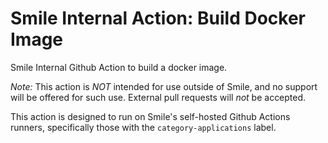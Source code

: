 # Smile Internal Action: Build Docker Image

Smile Internal Github Action to build a docker image.

_Note:_ This action is _NOT_ intended for use outside of Smile, and no support will be offered for such use. External pull requests will _not_ be accepted.

This action is designed to run on Smile's self-hosted Github Actions runners, specifically those with the `category-applications` label.
